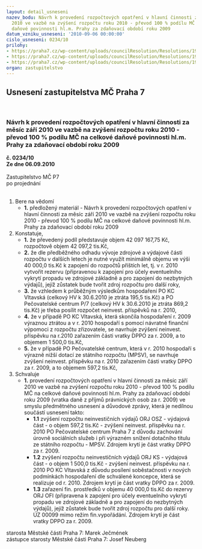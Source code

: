 ```yaml
---
layout: detail_usneseni
nazev_bodu: Návrh k provedení rozpočtových opatření v hlavní činnosti za měsíc září
  2010 ve vazbě na zvýšení rozpočtu roku 2010 - převod 100 % podílu MČ na celkové
  daňové povinnosti hl.m. Prahy za zdaňovací období roku 2009
datum_vzniku_usneseni: '2010-09-06 00:00:00'
cislo_usneseni: 0234/10
prilohy:
- https://praha7.cz/wp-content/uploads/councilResolution/Resolutions/19518/5-10-p%c5%99%c3%adpismhmp157_2010.pdf
- https://praha7.cz/wp-content/uploads/councilResolution/Resolutions/19518/5-10-podklad_k_za%c5%99azen%c3%addppo.pdf
- https://praha7.cz/wp-content/uploads/councilResolution/Resolutions/19518/5-10-usneseni0786_10r.doc
organ: zastupitelstvo
---
```

<div id="ucUsn_pList" class="usn">
	<span><h2>Usnesení zastupitelstva MČ Praha 7 </h2>
<br></span><div class="standBody">
<span><h3>Návrh k provedení rozpočtových opatření v hlavní činnosti za měsíc září 2010 ve vazbě na zvýšení rozpočtu roku 2010 - převod 100 % podílu MČ na celkové daňové povinnosti hl.m. Prahy za zdaňovací období roku 2009</h3></span><div class="center">
		<strong>č. 0234/10</strong><br>
	</div>
<div class="center">
		<strong>Ze dne 06.09.2010</strong><br><br>
	</div>Zastupitelstvo MČ P7<br> po projednání<br><br><ol>
<li>Bere na vědomí<ul><li>
<strong>1.</strong> předložený materiál - Návrh k provedení rozpočtových opatření v hlavní činnosti za měsíc září 2010 ve vazbě na zvýšení rozpočtu roku 2010 - převod 100 % podílu MČ na celkové daňové povinnosti hl.m. Prahy za zdaňovací období roku 2009</li></ul>
</li>
<li>Konstatuje,<ul>
<li>
<strong>1.</strong> že převedený podíl představuje objem 42 097 167,75  Kč, rozpočtově objem  42 097,2 tis.Kč,</li>
<li>
<strong>2.</strong> že dle předběžného odhadu vývoje zdrojové a výdajové části rozpočtu v dalších letech  je nutné využít minimálně  objemu ve výši 40 000,0 tis.Kč k zapojení do rozpočtů příštích let, tj. v r. 2010 vytvořit rezervu (připravenou k zapojení pro účely eventuelního vykrytí propadu ve zdrojové základně a  pro zapojení do nezbytných  výdajů), jejíž zůstatek bude tvořit zdroj rozpočtu  pro další roky,</li>
<li>
<strong>3.</strong> že vzhledem k průběžným výsledkům hospodaření PO KC Vltavská (celkový HV k 30.6.2010 je ztráta 195,5 tis.Kč) a PO Pečovatelské centrum P/7 (celkový HV k 30.6.2010 je ztráta 869,2 tis.Kč) je třeba posílit rozpočet neinvest. příspěvků na r. 2010,</li>
<li>
<strong>4.</strong> že v případě PO KC Vltavská, která skončila hospodaření r. 2009 výraznou ztrátou a v r. 2010 hospodaří s pomocí návratné finanční výpomoci z rozpočtu zřizovatele, se navrhuje zvýšení neinvest. příspěvku na r.2010 zařazením části vratky DPPO za r. 2009, a to objemem 1 500,0 tis.Kč,</li>
<li>
<strong>5.</strong> že v případě PO Pečovatelské centrum, která v r. 2010 hospodaří s výrazně nižší dotací ze státního rozpočtu (MPSV), se navrhuje zvýšení neinvest. příspěvku na r. 2010 zařazením části vratky DPPO za r. 2009, a to objemem  597,2 tis.Kč,</li>
</ul>
</li>
<li>Schvaluje<ul><li>
<strong>1.</strong> provedení rozpočtových opatření v hlavní činnosti za měsíc září 2010 ve vazbě na zvýšení rozpočtu roku 2010 - převod 100 % podílu MČ na celkové daňové povinnosti hl.m. Prahy za zdaňovací období roku 2009 (vratka daně z příjmů právnických osob za r. 2009)  ve smyslu předmětného usnesení a důvodové zprávy, která je nedílnou součástí usnesení takto:<ul>
<li>
<strong>1.1</strong> zvýšení rozpočtu neinvestičních  výdajů ORJ OSZ - výdajová část - o objem 597,2 tis.Kč - zvýšení neinvest. příspěvku na r. 2010 PO Pečovatelské centrum Praha 7 z důvodu zachování úrovně sociálních služeb i při výrazném snížení dotačního titulu ze státního rozpočtu - MPSV. Zdrojem krytí je část vratky DPPO za r. 2009.</li>
<li>
<strong>1.2</strong> zvýšení rozpočtu neinvestičních  výdajů ORJ KS - výdajová část - o objem 1 500,0 tis.Kč - zvýšení neinvest. příspěvku na r. 2010 PO KC Vltavská z důvodu posílení soběstačnosti v nových podmínkách hospodaření dle schválené koncepce, která se realizuje od r. 2010. Zdrojem krytí je část vratky DPPO za r. 2009.</li>
<li>
<strong>1.3</strong> zařazení fin. prostředků  v objemu 40 000,0 tis.Kč do rezervy ORJ OFI (připravena k zapojení pro účely eventuelního vykrytí propadu ve zdrojové základně a  pro zapojení do nezbytných  výdajů), jejíž zůstatek bude tvořit zdroj rozpočtu  pro další roky. ÚZ 00099 mimo režim fin.vypořádání. Zdrojem krytí je část vratky DPPO za r. 2009.</li>
</ul>
</li></ul>
</li>
</ol>starosta Městské části Praha 7: Marek Ječmének<br>zástupce starosty Městské části Praha 7: Josef Neuberg
</div>
</div>